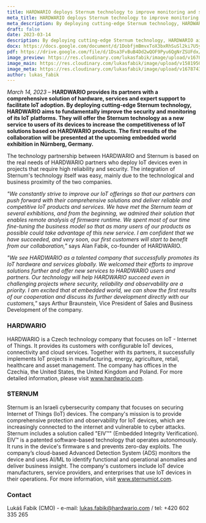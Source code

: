 ```yaml
---
title: HARDWARIO deploys Sternum technology to improve monitoring and security of its IoT platforms
meta_title: HARDWARIO deploys Sternum technology to improve monitoring and security of its IoT platforms
meta_description: By deploying cutting-edge Sternum technology, HARDWARIO aims to fundamentally improve the security and monitoring of its IoT platforms.
draft: false
date: 2023-03-14
description: By deploying cutting-edge Sternum technology, HARDWARIO aims to fundamentally improve the security and monitoring of its IoT platforms.
docx: https://docs.google.com/document/d/1DobfjmBmvxToX3bxRhSuSl2ki7U5yaEl/edit?usp=sharing&ouid=100979526148034723712&rtpof=true&sd=true
pdf: https://drive.google.com/file/d/1Dsa3FvBuB4Dd2wQOF9Pyu6QgNrZSUFdx/view?usp=sharing
image_preview: https://res.cloudinary.com/lukasfabik/image/upload/v1678743747/press/2023-03-14-sternum.jpg
image_main: https://res.cloudinary.com/lukasfabik/image/upload/v1581950249/blog/wide_placeholder.jpg
image_meta: https://res.cloudinary.com/lukasfabik/image/upload/v1678743650/press/2023-03-14-sternum.en.jpg
author: lukas_fabik
---
```


*March 14, 2023* – **HARDWARIO provides its partners with a comprehensive solution of hardware, services and expert support to facilitate IoT adoption. By deploying cutting-edge Sternum technology, HARDWARIO aims to fundamentally improve the security and monitoring of its IoT platforms. They will offer the Sternum technology as a new service to users of its devices to increase the competitiveness of IoT solutions based on HARDWARIO products. The first results of the collaboration will be presented at the upcoming embedded world exhibition in Nürnberg, Germany.**

The technology partnership between HARDWARIO and Sternum is based on the real needs of HARDWARIO partners who deploy IoT devices even in projects that require high reliability and security. The integration of Sternum's technology itself was easy, mainly due to the technological and business proximity of the two companies.

*"We constantly strive to improve our IoT offerings so that our partners can push forward with their comprehensive solutions and deliver reliable and competitive IoT products and services. We have met the Sternum team at several exhibitions, and from the beginning, we admired their solution that enables remote analysis of firmware runtime. We spent most of our time fine-tuning the business model so that as many users of our products as possible could take advantage of this new service. I am confident that we have succeeded, and very soon, our first customers will start to benefit from our collaboration,"* says Alan Fabik, co-founder of HARDWARIO.

*"We see HARDWARIO as a talented company that successfully promotes its IoT hardware and services globally. We welcomed their efforts to improve solutions further and offer new services to HARDWARIO users and partners. Our technology will help HARDWARIO succeed even in challenging projects where security, reliability and observability are a priority. I am excited that at embedded world, we can show the first results of our cooperation and discuss its further development directly with our customers,"* says Arthur Braunstein, Vice President of Sales and Business Development of the company.

### HARDWARIO

HARDWARIO is a Czech technology company that focuses on IoT - Internet of Things. It provides its customers with configurable IoT devices, connectivity and cloud services. Together with its partners, it successfully implements IoT projects in manufacturing, energy, agriculture, retail, healthcare and asset management. The company has offices in the Czechia, the United States, the United Kingdom and Poland. For more detailed information, please visit www.hardwario.com.

### STERNUM

Sternum is an Israeli cybersecurity company that focuses on securing Internet of Things (IoT) devices. The company's mission is to provide comprehensive protection and observability for IoT devices, which are increasingly connected to the internet and vulnerable to cyber attacks. Sternum includes a solution called "EIV™" (Embedded Integrity Verification). EIV™ is a patented software-based technology that operates autonomously. It runs in the device's firmware s and prevents  zero-day exploits.  The company’s cloud-based Advanced Detection System (ADS) monitors the device and uses AI/ML to identify functional and operational anomalies and deliver business insight. The company's customers include IoT device manufacturers, service providers, and enterprises that use IoT devices in their operations. For more information, visit www.sternumiot.com.

### Contact

Lukáš Fabik (CMO) - e-mail: lukas.fabik@hardwario.com / tel: +420 602 335 265
